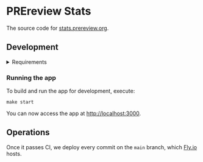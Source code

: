 # PREreview Stats

The source code for [stats.prereview.org].

## Development

<details>

<summary>Requirements</summary>

- [Docker]
- [GNU Make]
- [Node.js]
- Unix-like operating system

</details>

### Running the app

To build and run the app for development, execute:

```shell
make start
```

You can now access the app at <http://localhost:3000>.

## Operations

Once it passes CI, we deploy every commit on the `main` branch, which [Fly.io] hosts.

[docker]: https://www.docker.com/
[fly.io]: https://fly.io/
[gnu make]: https://www.gnu.org/software/make/
[node.js]: https://nodejs.org/
[stats.prereview.org]: https://stats.prereview.org/
